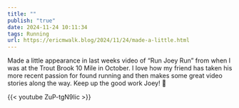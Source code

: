 ```yaml
---
title: ""
publish: "true"
date: 2024-11-24 10:11:34
tags: Running
url: https://ericmwalk.blog/2024/11/24/made-a-little.html
---
```


Made a little appearance in last weeks video of “Run Joey Run” from when I was at the Trout Brook 10 Mile in October. I love how my friend has taken his more recent passion for found running and then makes some great video stories along the way. Keep up the good work Joey! 🙌

{{< youtube ZuP-tgN9Iic >}}
